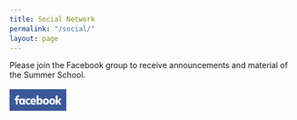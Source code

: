 ```yaml
---
title: Social Network
permalink: "/social/"
layout: page
---
```


Please join the Facebook group to receive announcements and material of the Summer School.
<br><br>
<a href="https://www.facebook.com/groups/939449536252750/"><img src="/images/facebook.png" width="100" align="center"></a>
<br>
